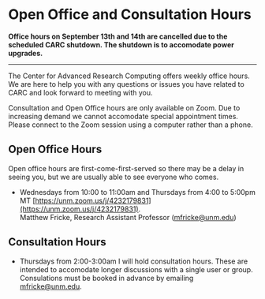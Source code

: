 # Open Office and Consultation Hours

**Office hours on September 13th and 14th are cancelled due to the scheduled CARC shutdown. The shutdown is to accomodate power upgrades.**

---
The Center for Advanced Research Computing offers weekly office hours. We are here to help you with any questions or issues you have related to CARC and look forward to meeting with you.  

Consultation and Open Office hours are only available on Zoom. Due to increasing demand we cannot accomodate special appointment times. Please connect to the Zoom session using a computer rather than a phone.

## Open Office Hours
Open office hours are first-come-first-served so there may be a delay in seeing you, but we are usually able to see everyone who comes.

- Wednesdays from 10:00 to 11:00am and Thursdays from 4:00 to 5:00pm MT [https://unm.zoom.us/j/4232179831](https://unm.zoom.us/j/4232179831).  
Matthew Fricke, Research Assistant Professor ([mfricke@unm.edu](mailto://mfricke@unm.edu))  

## Consultation Hours

- Thursdays from 2:00-3:00am I will hold consultation hours. These are intended to accomodate longer discussions with a single user or group. Consulations must be booked in advance by emailing mfricke@unm.edu.
  

